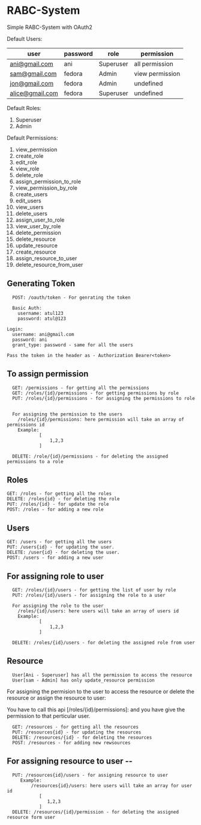 # RABC-System

Simple RABC-System with OAuth2

Default Users: 


|   user              |   password    |     role        |      permission    
| -------------------| -------------- |-----------------| ---------------------
| ani@gmail.com      |       ani      |     Superuser   |    all permission   
| sam@gmail.com      |     fedora     |      Admin      |      view permission  
| jon@gmail.com      |     fedora     |      Admin      |        undefined    
| alice@gmail.com    |     fedora     |     Superuser   |        undefined    


Default Roles:
1. Superuser
2. Admin

Default Permissions:
1. view_permission
2. create_role
3. edit_role
4. view_role
5. delete_role
6. assign_permission_to_role
7. view_permission_by_role
8. create_users
9. edit_users
10. view_users
11. delete_users
12. assign_user_to_role
13. view_user_by_role
14. delete_permission
15. delete_resource
16. update_resource
17. create_resource
18. assign_resource_to_user
19. delete_resource_from_user


## Generating Token 

      POST: /oauth/token - For genrating the token

      Basic Auth:
        username: atul123
        password: atul@123
    
    Login:
      username: ani@gmail.com
      password: ani
      grant_type: password - same for all the users

    Pass the token in the header as - Authorization Bearer<token>

## To assign permission
   
      GET: /permissions - for getting all the permissions
      GET: /roles/{id}/permissions - for getting permissions by role
      PUT: /roles/{id}/permissions - for assigning the permissions to role

      
      For assigning the permission to the users
        /roles/{id}/permissions: here permission will take an array of permissions id
        Example: 
                [
                    1,2,3
                ]

      DELETE: /role/{id}/permissions - for deleting the assigned permissions to a role

## Roles 
    GET: /roles - for getting all the roles
    DELETE: /roles{id} - for deleting the role
    PUT: /roles/{id} - for update the role
    POST: /roles - for adding a new role

## Users 
    GET: /users - for getting all the users
    PUT: /users{id} - for updating the user.
    DELETE: /user{id} - for deleting the user.
    POST: /users - for adding a new user

## For assigning role to user

      GET: /roles/{id}/users - for getting the list of user by role
      PUT: /roles/{id}/users - for assigning the role to a user

      For assigning the role to the user
        /roles/{id}/users: here users will take an array of users id
        Example: 
                [
                    1,2,3
                ]

      DELETE: /roles/{id}/users - for deleting the assigned role from user

## Resource
      User[Ani - Superuser] has all the permission to access the resource
      User[sam - Admin] has only update_resource permission


  For assigning the permision to the user to access the resource or delete the resource or assign the resource to user:

  You have to call this api [/roles/{id}/permissions]: and you have give the permission to that perticular user.

      GET: /resources - for getting all the resources
      PUT: /resources{id} - for updating the resources
      DELETE: /resources/{id} - for deleting the resources
      POST: /resources - for adding new rewsources

## For assigning resource to user -- 

      PUT: /resources{id}/users - for assigning resource to user
         Example:
             /resources{id}/users: here users will take an array for user id
                [
                   1,2,3
                ]
      DELETE: /resources/{id}/permission - for deleting the assigned resource form user
